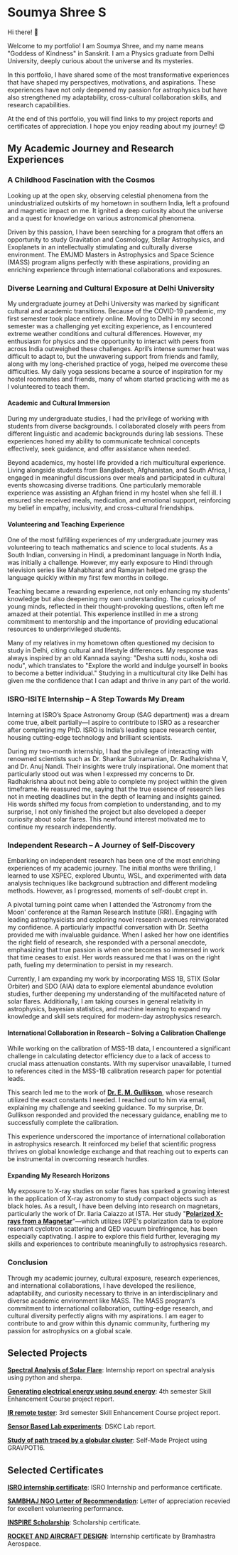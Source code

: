 # Soumya Shree S

Hi there! 👋

Welcome to my portfolio! I am Soumya Shree, and my name means "Goddess of Kindness" in Sanskrit. I am a Physics graduate from Delhi University, deeply curious about the universe and its mysteries.

In this portfolio, I have shared some of the most transformative experiences that have shaped my perspectives, motivations, and aspirations. These experiences have not only deepened my passion for astrophysics but have also strengthened my adaptability, cross-cultural collaboration skills, and research capabilities.

At the end of this portfolio, you will find links to my project reports and certificates of appreciation. I hope you enjoy reading about my journey! 😊

## My Academic Journey and Research Experiences
### A Childhood Fascination with the Cosmos
Looking up at the open sky, observing celestial phenomena from the unindustrialized outskirts of my hometown in southern India, left a profound and magnetic impact on me. It ignited a deep curiosity about the universe and a quest for knowledge on various astronomical phenomena.

Driven by this passion, I have been searching for a program that offers an opportunity to study Gravitation and Cosmology, Stellar Astrophysics, and Exoplanets in an intellectually stimulating and culturally diverse environment. The EMJMD Masters in Astrophysics and Space Science (MASS) program aligns perfectly with these aspirations, providing an enriching experience through international collaborations and exposures.

### Diverse Learning and Cultural Exposure at Delhi University
My undergraduate journey at Delhi University was marked by significant cultural and academic transitions. Because of the COVID-19 pandemic, my first semester took place entirely online. Moving to Delhi in my second semester was a challenging yet exciting experience, as I encountered extreme weather conditions and cultural differences. However, my enthusiasm for physics and the opportunity to interact with peers from across India outweighed these challenges.
April’s intense summer heat was difficult to adapt to, but the unwavering support from friends and family, along with my long-cherished practice of yoga, helped me overcome these difficulties. My daily yoga sessions became a source of inspiration for my hostel roommates and friends, many of whom started practicing with me as I volunteered to teach them.

#### Academic and Cultural Immersion
During my undergraduate studies, I had the privilege of working with students from diverse backgrounds. I collaborated closely with peers from different linguistic and academic backgrounds during lab sessions. These experiences honed my ability to communicate technical concepts effectively, seek guidance, and offer assistance when needed.

Beyond academics, my hostel life provided a rich multicultural experience. Living alongside students from Bangladesh, Afghanistan, and South Africa, I engaged in meaningful discussions over meals and participated in cultural events showcasing diverse traditions. One particularly memorable experience was assisting an Afghan friend in my hostel when she fell ill. I ensured she received meals, medication, and emotional support, reinforcing my belief in empathy, inclusivity, and cross-cultural friendships.

#### Volunteering and Teaching Experience
One of the most fulfilling experiences of my undergraduate journey was volunteering to teach mathematics and science to local students. As a South Indian, conversing in Hindi, a predominant language in North India, was initially a challenge. However, my early exposure to Hindi through television series like Mahabharat and Ramayan helped me grasp the language quickly within my first few months in college.

Teaching became a rewarding experience, not only enhancing my students' knowledge but also deepening my own understanding. The curiosity of young minds, reflected in their thought-provoking questions, often left me amazed at their potential. This experience instilled in me a strong commitment to mentorship and the importance of providing educational resources to underprivileged students.

Many of my relatives in my hometown often questioned my decision to study in Delhi, citing cultural and lifestyle differences. My response was always inspired by an old Kannada saying: "Desha sutti nodu, kosha odi nodu", which translates to "Explore the world and indulge yourself in books to become a better individual." Studying in a multicultural city like Delhi has given me the confidence that I can adapt and thrive in any part of the world.

### ISRO-ISITE Internship – A Step Towards My Dream
Interning at ISRO’s Space Astronomy Group (SAG department) was a dream come true, albeit partially—I aspire to contribute to ISRO as a researcher after completing my PhD. ISRO is India’s leading space research center, housing cutting-edge technology and brilliant scientists.

During my two-month internship, I had the privilege of interacting with renowned scientists such as Dr. Shankar Subramanian, Dr. Radhakrishna V, and Dr. Anuj Nandi. Their insights were truly inspirational. One moment that particularly stood out was when I expressed my concerns to Dr. Radhakrishna about not being able to complete my project within the given timeframe. He reassured me, saying that the true essence of research lies not in meeting deadlines but in the depth of learning and insights gained. His words shifted my focus from completion to understanding, and to my surprise, I not only finished the project but also developed a deeper curiosity about solar flares. This newfound interest motivated me to continue my research independently.

### Independent Research – A Journey of Self-Discovery
Embarking on independent research has been one of the most enriching experiences of my academic journey. The initial months were thrilling, I learned to use XSPEC, explored Ubuntu, WSL, and experimented with data analysis techniques like background subtraction and different modeling methods. However, as I progressed, moments of self-doubt crept in.

A pivotal turning point came when I attended the 'Astronomy from the Moon' conference at the Raman Research Institute (RRI). Engaging with leading astrophysicists and exploring novel research avenues reinvigorated my confidence. A particularly impactful conversation with Dr. Seetha provided me with invaluable guidance. When I asked her how one identifies the right field of research, she responded with a personal anecdote, emphasizing that true passion is when one becomes so immersed in work that time ceases to exist. Her words reassured me that I was on the right path, fueling my determination to persist in my research.

Currently, I am expanding my work by incorporating MSS 1B, STIX (Solar Orbiter) and SDO (AIA) data to explore elemental abundance evolution studies, further deepening my understanding of the multifaceted nature of solar flares. Additionally, I am taking courses in general relativity in astrophysics, bayesian statistics, and machine learning to expand my knowledge and skill sets required for modern-day astrophysics research.

#### International Collaboration in Research – Solving a Calibration Challenge
While working on the calibration of MSS-1B data, I encountered a significant challenge in calculating detector efficiency due to a lack of access to crucial mass attenuation constants. With my supervisor unavailable, I turned to references cited in the MSS-1B calibration research paper for potential leads.

This search led me to the work of **[Dr. E. M. Gullikson](https://scholar.google.com/citations?user=KOGh60AAAAAJ&hl=en)**, whose research utilized the exact constants I needed. I reached out to him via email, explaining my challenge and seeking guidance. To my surprise, Dr. Gullikson responded and provided the necessary guidance, enabling me to successfully complete the calibration.

This experience underscored the importance of international collaboration in astrophysics research. It reinforced my belief that scientific progress thrives on global knowledge exchange and that reaching out to experts can be instrumental in overcoming research hurdles.

#### Expanding My Research Horizons
My exposure to X-ray studies on solar flares has sparked a growing interest in the application of X-ray astronomy to study compact objects such as black holes. As a result, I have been delving into research on magnetars, particularly the work of Dr. Ilaria Caiazzo at ISTA. Her study "**[Polarized X-rays from a Magnetar](https://www.science.org/doi/10.1126/science.add0080)**"—which utilizes IXPE's polarization data to explore resonant cyclotron scattering and QED vacuum birefringence, has been especially captivating. I aspire to explore this field further, leveraging my skills and experiences to contribute meaningfully to astrophysics research.

### Conclusion
Through my academic journey, cultural exposure, research experiences, and international collaborations, I have developed the resilience, adaptability, and curiosity necessary to thrive in an interdisciplinary and diverse academic environment like MASS. The MASS program's commitment to international collaboration, cutting-edge research, and cultural diversity perfectly aligns with my aspirations. I am eager to contribute to and grow within this dynamic community, furthering my passion for astrophysics on a global scale.


## Selected Projects
**[Spectral Analysis of Solar Flare](https://drive.google.com/file/d/1T5QV25g9h8U0aI8Qr6uuv7dQGdlAvBKn/view?usp=drive_link)**: Internship report on spectral analysis using python and sherpa.

**[Generating electrical energy using sound energy](https://drive.google.com/file/d/1j1e2K4QMSvXZY5qQQhH6TmV8yHmLM-cA/view?usp=sharing)**: 4th semester Skill Enhancement Course project report.

**[IR remote tester](https://drive.google.com/file/d/1X1w6Y0Y2DqaD-YXbL0AS0X2vb5PUhsVf/view?usp=sharing)**: 3rd semester Skill Enhancement Course project report.

**[Sensor Based Lab experiments](https://drive.google.com/file/d/1bfMZINsybWGS75P0YdwBcgHixQCpRioQ/view?usp=sharing)**: DSKC Lab report.

**[Study of path traced by a globular cluster](https://drive.google.com/file/d/13JtS5ZvuquFAbLPrFzs7dcUWa_z-DcLs/view?usp=sharing)**: Self-Made Project using GRAVPOT16.

## Selected Certificates
**[ISRO internship certificate](https://drive.google.com/file/d/17nSFITZb3iEmEE3apLTnHoh0YJxMFnAV/view?usp=sharing)**: ISRO Internship and performance certificate.

**[SAMBHAJ NGO Letter of Recommendation](https://drive.google.com/file/d/15VtEiqTnJ1UpCquxpMmKP_Gct0ecc5-R/view?usp=sharing)**: Letter of appreciation recevied for excellent volunteering performance.

**[INSPIRE Scholarship](https://drive.google.com/file/d/1472WGTudTrJKaNNnKDcHhLbUPvylsfdy/view?usp=sharing)**: Scholarship certificate.

**[ROCKET AND AIRCRAFT DESIGN](https://drive.google.com/file/d/17F_n36x77WzXG4miw0l4Kkmej6Ldq-Bx/view?usp=sharing)**: Internship certificate by Bramhastra Aerospace.

